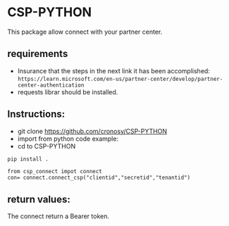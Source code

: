 # CSP-PYTHON

This package allow connect with your partner center. 

## requirements

- Insurance that the steps in the next link it has been accomplished: `https://learn.microsoft.com/en-us/partner-center/develop/partner-center-authentication`
- requests librar should be installed.

## Instructions:

- git clone https://github.com/cronosy/CSP-PYTHON
- import from python code example:
- cd to CSP-PYTHON
```python
pip install .
```

```ptyhon
from csp_connect impot connect
con= connect.connect_csp("clientid","secretid","tenantid")
```

## return values:

The connect return a Bearer token. 
